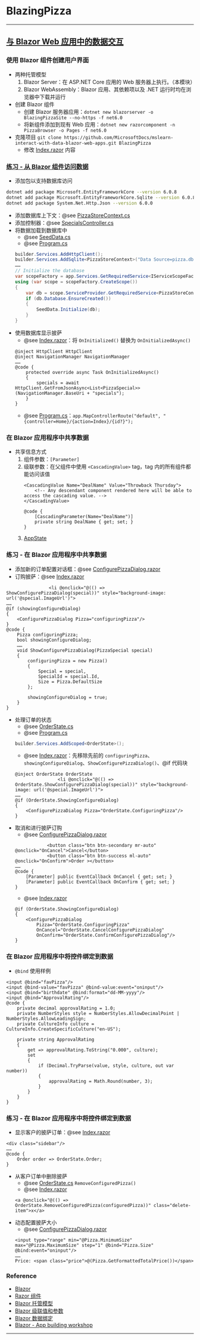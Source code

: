 # BlazingPizza

---
## [与 Blazor Web 应用中的数据交互](https://learn.microsoft.com/zh-cn/training/modules/interact-with-data-blazor-web-apps/)
### 使用 Blazor 组件创建用户界面
- 两种托管模型
    1. Blazor Server：在 ASP.NET Core 应用的 Web 服务器上执行。（本模块）
    2. Blazor WebAssembly：Blazor 应用、其依赖项以及 .NET 运行时均在浏览器中下载并运行
- 创建 Blazor 组件
    - 创建 Blazor 服务器应用：`dotnet new blazorserver -o BlazingPizzaSite --no-https -f net6.0`
    - 将新组件添加到现有 Web 应用：`dotnet new razorcomponent -n PizzaBrowser -o Pages -f net6.0`
- 克隆项目 `git clone https://github.com/MicrosoftDocs/mslearn-interact-with-data-blazor-web-apps.git BlazingPizza`
    - 修改 [Index.razor](Pages/Index.razor) 内容
### [练习 - 从 Blazor 组件访问数据](https://learn.microsoft.com/zh-cn/training/modules/interact-with-data-blazor-web-apps/5-exercise-access-data-from-blazor-components)
- 添加包以支持数据库访问
```bash
dotnet add package Microsoft.EntityFrameworkCore --version 6.0.8
dotnet add package Microsoft.EntityFrameworkCore.Sqlite --version 6.0.8
dotnet add package System.Net.Http.Json --version 6.0.0
```
- 添加数据库上下文：@see [PizzaStoreContext.cs](Data/PizzaStoreContext.cs)
- 添加控制器：@see [SpecialsController.cs](Controllers/SpecialsController.cs)
- 将数据加载到数据库中
    - @see [SeedData.cs](Data/SeedData.cs)
    - @see [Program.cs](Program.cs)
    ```csharp
    builder.Services.AddHttpClient();
    builder.Services.AddSqlite<PizzaStoreContext>("Data Source=pizza.db");
    ……
    // Initialize the database
    var scopeFactory = app.Services.GetRequiredService<IServiceScopeFactory>();
    using (var scope = scopeFactory.CreateScope())
    {
        var db = scope.ServiceProvider.GetRequiredService<PizzaStoreContext>();
        if (db.Database.EnsureCreated())
        {
            SeedData.Initialize(db);
        }
    }
    ```
- 使用数据库显示披萨
    - @see [Index.razor](Pages/Index.razor)：将 `OnInitialized()` 替换为 `OnInitializedAsync()`
    ```razor
    @inject HttpClient HttpClient
    @inject NavigationManager NavigationManager
    ……
    @code {
        protected override async Task OnInitializedAsync()
        {
            specials = await HttpClient.GetFromJsonAsync<List<PizzaSpecial>>(NavigationManager.BaseUri + "specials");
        }
    }
    ```
    - @see [Program.cs](Program.cs)：`app.MapControllerRoute("default", "{controller=Home}/{action=Index}/{id?}");`
### 在 Blazor 应用程序中共享数据
- 共享信息方式
    1. 组件参数：`[Parameter]`
    2. 级联参数：在父组件中使用 `<CascadingValue>` tag，tag 内的所有组件都能访问该值
        ```fathor.razor
        <CascadingValue Name="DealName" Value="Throwback Thursday">
            <!-- Any descendant component rendered here will be able to access the cascading value. -->
        </CascadingValue>
        ```
        ```son.razor
        @code {
            [CascadingParameter(Name="DealName")]
            private string DealName { get; set; }
        }
        ```
    3. [AppState](https://learn.microsoft.com/zh-cn/training/modules/interact-with-data-blazor-web-apps/6-share-data-in-blazor-applications#share-information-by-using-appstate)
### 练习 - 在 Blazor 应用程序中共享数据
- 添加新的订单配置对话框：@see [ConfigurePizzaDialog.razor](Shared/ConfigurePizzaDialog.razor)
- 订购披萨：@see [Index.razor](Pages/Index.razor)
```razor
                <li @onclick="@(() => ShowConfigurePizzaDialog(special))" style="background-image: url('@special.ImageUrl')">
……
@if (showingConfigureDialog)
{
    <ConfigurePizzaDialog Pizza="configuringPizza"/>
}
@code {
    Pizza configuringPizza;
    bool showingConfigureDialog;
    ……
    void ShowConfigurePizzaDialog(PizzaSpecial special)
    {
        configuringPizza = new Pizza()
        {
            Special = special,
            SpecialId = special.Id,
            Size = Pizza.DefaultSize
        };

        showingConfigureDialog = true;
    }
}
```
- 处理订单的状态
    - @see [OrderState.cs](Services/OrderState.cs)
    - @see [Program.cs](Program.cs)
    ```csharp
    builder.Services.AddScoped<OrderState>();
    ```
    - @see [Index.razor](Pages/Index.razor)：先移除先前的 `configuringPizza`、`showingConfigureDialog`、`ShowConfigurePizzaDialog()`、@if 代码块
    ```razor
    @inject OrderState OrderState
                    <li @onclick="@(() => OrderState.ShowConfigurePizzaDialog(special))" style="background-image: url('@special.ImageUrl')">
    ……
    @if (OrderState.ShowingConfigureDialog)
    {
        <ConfigurePizzaDialog Pizza="OrderState.ConfiguringPizza"/>
    }
    ```
- 取消和进行披萨订购
    - @see [ConfigurePizzaDialog.razor](Shared/ConfigurePizzaDialog.razor)
    ```razor
                <button class="btn btn-secondary mr-auto" @onclick="OnCancel">Cancel</button>
                <button class="btn btn-success ml-auto" @onclick="OnConfirm">Order ></button>
    ……
    @code {
        [Parameter] public EventCallback OnCancel { get; set; }
        [Parameter] public EventCallback OnConfirm { get; set; }
    }
    ```
    - @see [Index.razor](Pages/Index.razor)
    ```razor
    @if (OrderState.ShowingConfigureDialog)
    {
        <ConfigurePizzaDialog
            Pizza="OrderState.ConfiguringPizza"
            OnCancel="OrderState.CancelConfigurePizzaDialog"
            OnConfirm="OrderState.ConfirmConfigurePizzaDialog"/>
    }
    ```
### 在 Blazor 应用程序中将控件绑定到数据
- `@bind` 使用样例
```razor
<input @bind="favPizza"/>
<input @bind-value="favPizza" @bind-value:event="oninput"/>
<input @bind="birthdate" @bind:format="dd-MM-yyyy"/>
<input @bind="ApprovalRating"/>
@code {
    private decimal approvalRating = 1.0;
    private NumberStyles style = NumberStyles.AllowDecimalPoint | NumberStyles.AllowLeadingSign;
    private CultureInfo culture = CultureInfo.CreateSpecificCulture("en-US");

    private string ApprovalRating
    {
        get => approvalRating.ToString("0.000", culture);
        set
        {
            if (Decimal.TryParse(value, style, culture, out var number))
            {
                approvalRating = Math.Round(number, 3);
            }
        }
    }
}
```
### 练习 - 在 Blazor 应用程序中将控件绑定到数据
- 显示客户的披萨订单：@see [Index.razor](Pages/Index.razor)
```razor
<div class="sidebar"/>
……
@code {
    Order order => OrderState.Order;
}
```
- 从客户订单中删除披萨
    - @see [OrderState.cs](Services/OrderState.cs) `RemoveConfiguredPizza()`
    - @see [Index.razor](Pages/Index.razor)
    ```razor
    <a @onclick="@(() => OrderState.RemoveConfiguredPizza(configuredPizza))" class="delete-item">x</a>
    ```
- 动态配置披萨大小
    - @see [ConfigurePizzaDialog.razor](Shared/ConfigurePizzaDialog.razor)
    ```razor
    <input type="range" min="@Pizza.MinimumSize" max="@Pizza.MaximumSize" step="1" @bind="Pizza.Size" @bind:event="oninput"/>
    ……
    Price: <span class="price">@(Pizza.GetFormattedTotalPrice())</span>
    ```
### Reference
- [Blazor](https://learn.microsoft.com/zh-cn/aspnet/core/blazor/)
- [Razor 组件](https://learn.microsoft.com/zh-cn/aspnet/core/blazor/components/)
- [Blazor 托管模型](https://learn.microsoft.com/zh-cn/aspnet/core/blazor/hosting-models)
- [Blazor 级联值和参数](https://learn.microsoft.com/zh-cn/aspnet/core/blazor/components/cascading-values-and-parameters)
- [Blazor 数据绑定](https://learn.microsoft.com/zh-cn/aspnet/core/blazor/components/data-binding)
- [Blazor - App building workshop](https://github.com/dotnet-presentations/blazor-workshop)
---
